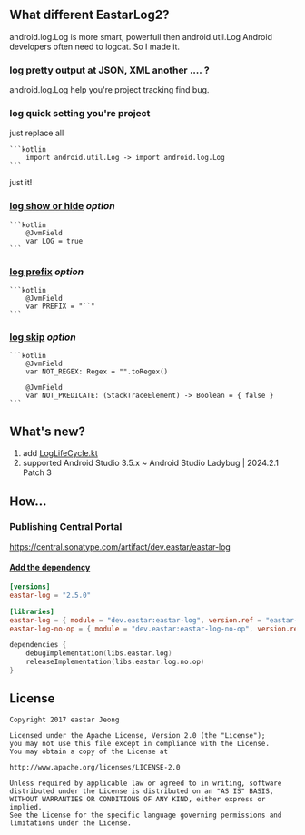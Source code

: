 ## What different EastarLog2?

android.log.Log is more smart, powerfull then android.util.Log
Android developers often need to logcat.
So I made it.

### log pretty output at JSON, XML another .... ?

android.log.Log help you're project tracking find bug.

### log quick setting you're project

just replace all

    ```kotlin
        import android.util.Log -> import android.log.Log
    ```

just it!

### [log show or hide](/log/src/main/java/android/log/Log.kt#L87) _option_

    ```kotlin
        @JvmField
        var LOG = true
    ```

### [log prefix](/log/src/main/java/android/log/Log.kt#L105) _option_

    ```kotlin
        @JvmField
        var PREFIX = "``"
    ```

### [log skip](/log/src/main/java/android/log/Log.kt#L119-L123) _option_

    ```kotlin
        @JvmField
        var NOT_REGEX: Regex = "".toRegex()
    
        @JvmField
        var NOT_PREDICATE: (StackTraceElement) -> Boolean = { false }
    ```

## What's new?

1. add [LogLifeCycle.kt](log/src/main/java/android/log/LogLifeCycle.kt)
2. supported Android Studio 3.5.x ~ Android Studio Ladybug | 2024.2.1 Patch 3

## How...

### Publishing Central Portal

https://central.sonatype.com/artifact/dev.eastar/eastar-log

#### [Add the dependency](/app/build.gradle.kts#L99-L102)

```toml
[versions]
eastar-log = "2.5.0"

[libraries]
eastar-log = { module = "dev.eastar:eastar-log", version.ref = "eastar-log" }
eastar-log-no-op = { module = "dev.eastar:eastar-log-no-op", version.ref = "eastar-log" }
```

```kotlin
dependencies {
    debugImplementation(libs.eastar.log)
    releaseImplementation(libs.eastar.log.no.op)
}
```

## License

 ```code
Copyright 2017 eastar Jeong

Licensed under the Apache License, Version 2.0 (the "License");
you may not use this file except in compliance with the License.
You may obtain a copy of the License at

http://www.apache.org/licenses/LICENSE-2.0

Unless required by applicable law or agreed to in writing, software
distributed under the License is distributed on an "AS IS" BASIS,
WITHOUT WARRANTIES OR CONDITIONS OF ANY KIND, either express or implied.
See the License for the specific language governing permissions and
limitations under the License.
```
